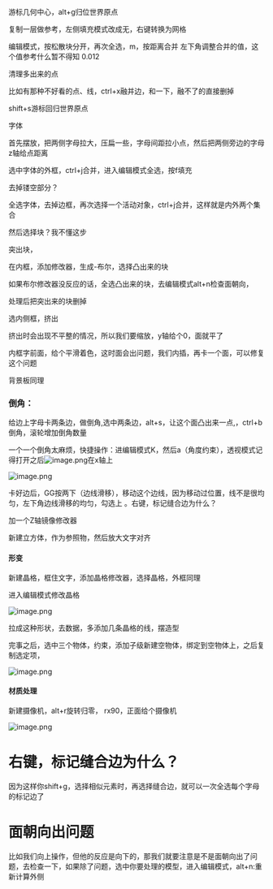 游标几何中心，alt+g归位世界原点

复制一层做参考，左侧填充模式改成无，右键转换为网格

编辑模式，按松散块分开，再次全选，m，按距离合并 左下角调整合并的值，这个值参考什么暂不得知 0.012

清理多出来的点

比如有那种不好看的点、线，ctrl+x融并边，和一下，融不了的直接删掉

shift+s游标回归世界原点 

字体

首先摆放，把两侧字母拉大，压扁一些，字母间距拉小点，然后把两侧旁边的字母z轴给点距离

选中字体的外框，ctrl+j合并，进入编辑模式全选，按f填充

去掉镂空部分？

全选字体，去掉边框，再次选择一个活动对象，ctrl+j合并，这样就是内外两个集合

然后选择块？我不懂这步

突出块，


在内框，添加修改器，生成-布尔，选择凸出来的块

如果布尔修改器没反应的话，全选凸出来的块，去编辑模式alt+n检查面朝向，

处理后把突出来的块删掉 

选内侧框，挤出 

挤出时会出现不平整的情况，所以我们要缩放，y轴给个0，面就平了 


内框字前面，给个平滑着色，这时面会出问题，我们内插，再卡一个面，可以修复这个问题 

背景板同理

### 倒角：

给边上字母卡两条边，做倒角,选中两条边，alt+s，让这个面凸出来一点,，ctrl+b倒角，滚轮增加倒角数量

一个一个倒角太麻烦，快捷操作：进编辑模式K，然后a（角度约束），透视模式记得打开之后![image.png](https://cdn.jsdelivr.net/gh/ymingZ/note-gen-image-sync@main/2025-07/fae1bb33-1996-4c45-ad24-7bee6e4798e8.png)在x轴上

![image.png](https://cdn.jsdelivr.net/gh/ymingZ/note-gen-image-sync@main/2025-07/ba6fa12e-bd22-42df-8ae4-61a19359372b.png)

卡好边后，GG按两下（边线滑移），移动这个边线，因为移动过位置，线不是很均匀，左下角边线滑移的均匀，勾选上 。右键，标记缝合边为什么？

加一个Z轴镜像修改器

新建立方体，作为参照物，然后放大文字对齐

#### 形变

新建晶格，框住文字，添加晶格修改器，选择晶格，外框同理

进入编辑模式修改晶格

![image.png](https://cdn.jsdelivr.net/gh/ymingZ/note-gen-image-sync@main/2025-07/f153f37d-5cc9-4d38-9dd4-7c2f6338d9f2.png)

拉成这种形状，去数据，多添加几条晶格的线，摆造型

完事之后，选中三个物体，约束，添加子级新建空物体，绑定到空物体上，之后复制选定项，

![image.png](https://cdn.jsdelivr.net/gh/ymingZ/note-gen-image-sync@main/2025-07/d70e9c06-145e-462d-b164-7325e203d419.png)

#### 材质处理

新建摄像机，alt+r旋转归零， rx90，正面给个摄像机

![image.png](https://cdn.jsdelivr.net/gh/ymingZ/note-gen-image-sync@main/2025-07/4c1dff99-0916-4b8e-97cb-c39064fb8335.png)

# 右键，标记缝合边为什么？

因为这样你shift+g，选择相似元素时，再选择缝合边，就可以一次全选每个字母的标记边了

# 面朝向出问题

比如我们向上操作，但他的反应是向下的，那我们就要注意是不是面朝向出了问题，去检查一下，如果除了问题，选中你要处理的模型，进入编辑模式，alt+n:重新计算外侧
